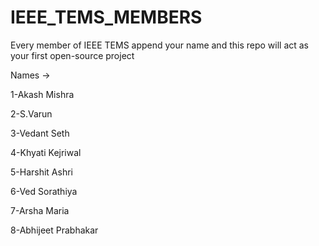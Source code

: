 # IEEE_TEMS_MEMBERS
Every member of IEEE TEMS append your name and this repo will act as your first open-source project

Names ->

1-Akash Mishra

2-S.Varun 

3-Vedant Seth

4-Khyati Kejriwal

5-Harshit Ashri

6-Ved Sorathiya

7-Arsha Maria

8-Abhijeet Prabhakar